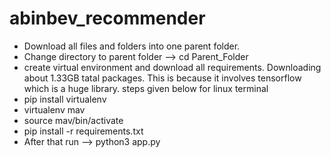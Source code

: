 # abinbev_recommender

* Download all files and folders into one parent folder.
* Change directory to parent folder --> cd Parent_Folder
* create virtual environment and download all requirements. Downloading about 1.33GB tatal packages. This is because it involves tensorflow which is a huge library. steps given below for linux terminal
* pip install virtualenv
* virtualenv mav
* source mav/bin/activate
* pip install -r requirements.txt
* After that run --> python3 app.py
